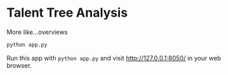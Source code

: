 # Talent Tree Analysis
More like...overviews


```sh
python app.py
```

Run this app with `python app.py` and
visit http://127.0.0.1:8050/ in your web browser.
